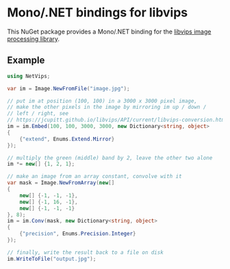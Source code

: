 # Mono/.NET bindings for libvips

This NuGet package provides a Mono/.NET binding for the [libvips image processing library](https://jcupitt.github.io/libvips).

## Example

```csharp
using NetVips;

var im = Image.NewFromFile("image.jpg");

// put im at position (100, 100) in a 3000 x 3000 pixel image, 
// make the other pixels in the image by mirroring im up / down / 
// left / right, see
// https://jcupitt.github.io/libvips/API/current/libvips-conversion.html#vips-embed
im = im.Embed(100, 100, 3000, 3000, new Dictionary<string, object>
{
    {"extend", Enums.Extend.Mirror}
});

// multiply the green (middle) band by 2, leave the other two alone
im *= new[] {1, 2, 1};

// make an image from an array constant, convolve with it
var mask = Image.NewFromArray(new[]
{
    new[] {-1, -1, -1},
    new[] {-1, 16, -1},
    new[] {-1, -1, -1}
}, 8);
im = im.Conv(mask, new Dictionary<string, object>
{
    {"precision", Enums.Precision.Integer}
});

// finally, write the result back to a file on disk
im.WriteToFile("output.jpg");
```
